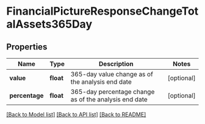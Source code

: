 # FinancialPictureResponseChangeTotalAssets365Day

## Properties
Name | Type | Description | Notes
------------ | ------------- | ------------- | -------------
**value** | **float** | 365-day value change as of the analysis end date | [optional] 
**percentage** | **float** | 365-day percentage change as of the analysis end date | [optional] 

[[Back to Model list]](../README.md#documentation-for-models) [[Back to API list]](../README.md#documentation-for-api-endpoints) [[Back to README]](../README.md)


